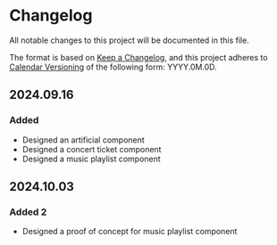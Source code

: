 # Changelog

All notable changes to this project will be documented in this file.

The format is based on [Keep a Changelog](https://keepachangelog.com/en/1.1.0/),
and this project adheres to [Calendar Versioning](https://calver.org/) of
the following form: YYYY.0M.0D.

## 2024.09.16

### Added

- Designed an artificial component
- Designed a concert ticket component
- Designed a music playlist component

## 2024.10.03

### Added 2

- Designed a proof of concept for music playlist component
